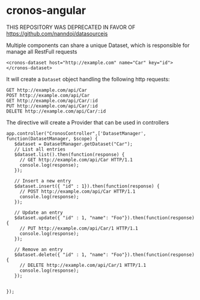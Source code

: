 # cronos-angular

THIS REPOSITORY WAS DEPRECATED IN FAVOR OF https://github.com/nanndoj/datasourcejs

Multiple components can share a unique Dataset, which is responsible for manage all RestFull requests

    <cronos-dataset host="http://example.com" name="Car" key="id"></cronos-dataset>

It will create a `Dataset` object handling the following http requests:

    GET http://example.com/api/Car
    POST http://example.com/api/Car
    GET http://example.com/api/Car/:id
    PUT http://example.com/api/Car/:id
    DELETE http://example.com/api/Car/:id

The directive will create a Provider that can be used in controllers

    app.controller("CronosController",['DatasetManager', function(DatasetManager, $scope) {
       $dataset = DatasetManager.getDataset("Car");
       // List all entries
       $dataset.list().then(function(response) {
         // GET http://example.com/api/Car HTTP/1.1
         console.log(response);
       });
       
       // Insert a new entry
       $dataset.insert({ "id" : 1}).then(function(response) {
         // POST http://example.com/api/Car HTTP/1.1
         console.log(response);
       });
       
       // Update an entry
       $dataset.update({ "id" : 1, "name": "Foo"}).then(function(response) {
         // PUT http://example.com/api/Car/1 HTTP/1.1
         console.log(response);
       });
       
       // Remove an entry
       $dataset.delete({ "id" : 1, "name": "Foo"}).then(function(response) {
         // DELETE http://example.com/api/Car/1 HTTP/1.1
         console.log(response);
       });
       
       
    });
